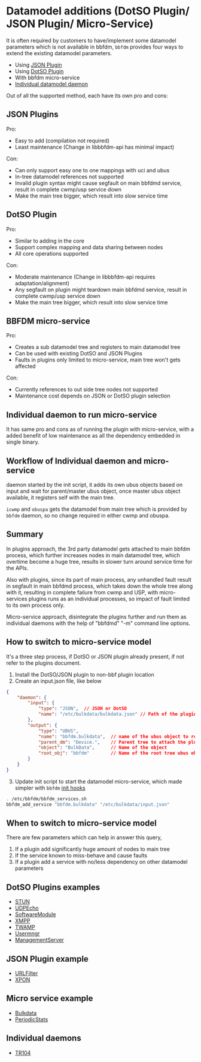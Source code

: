 # Datamodel additions (DotSO Plugin/ JSON Plugin/ Micro-Service)

It is often required by customers to have/implement some datamodel parameters which is not available in bbfdm, `bbfdm` provides four ways to extend the existing datamodel parameters.

- Using [JSON Plugin](./json_plugin_v1.md)
- Using [DotSO Plugin](./bbfdm_dm_integration.md)
- With bbfdm micro-service
- [Individual datamodel daemon](https://dev.iopsys.eu/voice/tr104)

Out of all the supported method, each have its own pro and cons:

## JSON Plugins
Pro:
 - Easy to add (compilation not required)
 - Least maintenance (Change in libbbfdm-api has minimal impact)

Con:
 - Can only support easy one to one mappings with uci and ubus
 - In-tree datamodel references not supported
 - Invalid plugin syntax might cause segfault on main bbfdmd service, result in complete cwmp/usp service down
 - Make the main tree bigger, which result into slow service time

## DotSO Plugin
Pro:
 - Similar to adding in the core
 - Support complex mapping and data sharing between nodes
 - All core operations supported

Con:
 - Moderate maintenance (Change in libbbfdm-api requires adaptation/alignment)
 - Any segfault on plugin might teardown main bbfdmd service, result in complete cwmp/usp service down
 - Make the main tree bigger, which result into slow service time

## BBFDM micro-service
Pro:
 - Creates a sub datamodel tree and registers to main datamodel tree
 - Can be used with existing DotSO and JSON Plugins
 - Faults in plugins only limited to micro-service, main tree won't gets affected

Con:
 - Currently references to out side tree nodes not supported
 - Maintenance cost depends on JSON or DotSO plugin selection

## Individual daemon to run micro-service
It has same pro and cons as of running the plugin with micro-service, with a added benefit of low maintenance as all the dependency embedded in single binary.

## Workflow of Individual daemon and micro-service
daemon started by the init script, it adds its own ubus objects based on input and wait for parent/master ubus object, once master ubus object available, it registers self with the main tree.

`icwmp` and `obuspa` gets the datamodel from main tree which is provided by `bbfdm` daemon, so no change required in either cwmp and obuspa.

## Summary
In plugins approach, the 3rd party datamodel gets attached to main bbfdm process, which further increases nodes in main datamodel tree, which overtime become a huge tree, results in slower turn around service time for the APIs.

Also with plugins, since its part of main process, any unhandled fault result in segfault in main bbfdmd process, which takes down the whole tree along with it, resulting in complete failure from cwmp and USP, with micro-services plugins runs as an individual processes, so impact of fault limited to its own process only.

Micro-service approach, disintegrate the plugins further and run them as individual daemons with the help of "bbfdmd" "-m" command line options.

## How to switch to micro-service model
It's a three step process, if DotSO or JSON plugin already present, if not refer to the plugins document.

1. Install the DotSO/JSON plugin to non-bbf plugin location
2. Create an input.json file, like below

```json
{
	"daemon": {
		"input": {
			"type": "JSON",  // JSON or DotSO
			"name": "/etc/bulkdata/bulkdata.json" // Path of the plugin
		},
		"output": {
			"type": "UBUS",
			"name": "bbfdm.bulkdata",  // name of the ubus object to register for micro-service
			"parent_dm": "Device.",    // Parent tree to attach the plugin
			"object": "BulkData",      // Name of the object
			"root_obj": "bbfdm"        // Name of the root tree ubus object which is bbfdm
		}
	}
}
```

3. Update init script to start the datamodel micro-service, which made simpler with `bbfdm` [init hooks](https://dev.iopsys.eu/feed/iopsys/-/commit/8bdfd3ea51a81941ee9c53a46a66cf6c0f6eb88f)

```bash
. /etc/bbfdm/bbfdm_services.sh
bbfdm_add_service "bbfdm.bulkdata" "/etc/bulkdata/input.json"
```

## When to switch to micro-service model
There are few parameters which can help in answer this query,
1. If a plugin add significantly huge amount of nodes to main tree
2. If the service known to miss-behave and cause faults
3. If a plugin add a service with no/less dependency on other datamodel parameters

## DotSO Plugins examples
 - [STUN](https://dev.iopsys.eu/bbf/stunc.git)
 - [UDPEcho](https://dev.iopsys.eu/bbf/udpecho.git)
 - [SoftwareModule](https://dev.iopsys.eu/bbf/swmodd.git)
 - [XMPP](https://dev.iopsys.eu/bbf/xmpp.git)
 - [TWAMP](https://dev.iopsys.eu/bbf/twamp-light.git)
 - [Usermngr](https://dev.iopsys.eu/bbf/usermngr.git)
 - [ManagementServer](https://dev.iopsys.eu/bbf/icwmp.git)

## JSON Plugin example
 - [URLFilter](https://dev.iopsys.eu/feed/iopsys/-/blob/devel/urlfilter/files/etc/bbfdm/json/urlfilter.json)
 - [XPON](https://dev.iopsys.eu/feed/iopsys/-/blob/devel/ponmngr/files/etc/bbfdm/json/xpon.json)

## Micro service example
 - [Bulkdata](https://dev.iopsys.eu/feed/iopsys/-/commit/8bdfd3ea51a81941ee9c53a46a66cf6c0f6eb88f)
 - [PeriodicStats](https://dev.iopsys.eu/feed/iopsys/-/commit/66163d394586b953b8f891f91afb1677df29403a)

## Individual daemons
 - [TR104](https://dev.iopsys.eu/feed/iopsys/-/commit/7160fadf5607fcc785fd13e41eac402da6164280)
